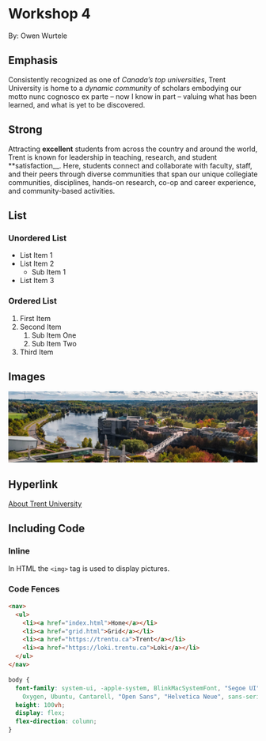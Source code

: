 # Workshop 4

By: Owen Wurtele

## Emphasis

Consistently recognized as one of *Canada’s top universities*, Trent University is home to a *dynamic community* of scholars embodying our motto nunc cognosco ex parte – now I know in part – valuing what has been learned, and what is yet to be discovered.

## Strong

Attracting **excellent** students from across the country and around the world, Trent is known for leadership in teaching, research, and student **satisfaction__. Here, students connect and collaborate with faculty, staff, and their peers through diverse communities that span our unique collegiate communities, disciplines, hands-on research, co-op and career experience, and community-based activities.

## List

### Unordered List

- List Item 1
- List Item 2
  - Sub Item 1
- List Item 3

### Ordered List

1. First Item
2. Second Item
    1. Sub Item One
    2. Sub Item Two
3. Third Item

## Images

![Shot from over the Trent Campus with the Ottanbee River flowing under the Faryon Bridge](./img/trent-overhead.jpg)

## Hyperlink

[About Trent University](https://www.trentu.ca/about/)

## Including Code

### Inline

In HTML the `<img>` tag is used to display pictures.

### Code Fences

```html
<nav>
  <ul>
    <li><a href="index.html">Home</a></li>
    <li><a href="grid.html">Grid</a></li>
    <li><a href="https://trentu.ca">Trent</a></li>
    <li><a href="https://loki.trentu.ca">Loki</a></li>
  </ul>
</nav>
```

```css
body {
  font-family: system-ui, -apple-system, BlinkMacSystemFont, "Segoe UI", Roboto,
    Oxygen, Ubuntu, Cantarell, "Open Sans", "Helvetica Neue", sans-serif;
  height: 100vh;
  display: flex;
  flex-direction: column;
}
```
